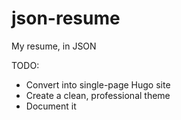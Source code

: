 # json-resume

My resume, in JSON

TODO:

- Convert into single-page Hugo site
- Create a clean, professional theme
- Document it
